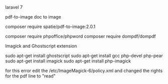 
laravel 7

pdf-to-image
doc to image

composer require spatie/pdf-to-image:2.0.1

composer require phpoffice/phpword
composer require dompdf/dompdf

Imagick and Ghostscript  extension

 sudo apt-get install ghostscript
 sudo apt-get install gcc php-devel php-pear
 sudo apt-get install imagick
 sudo apt-get install php-imagick


for this error edit the /etc/ImageMagick-6/policy.xml and changed the rights for the pdf line to "read"

<policy domain="coder" rights="read" pattern="PDF" />
